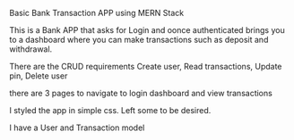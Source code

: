 Basic Bank Transaction APP using MERN Stack

This is a Bank APP that asks for Login and oonce authenticated brings you to a dashboard where you can make transactions such as deposit and withdrawal. 

There are the CRUD requirements Create user, Read transactions, Update pin, Delete user

there are 3 pages to navigate to login dashboard and view transactions

I styled the app in simple css. Left some to be desired.

I have a User and Transaction model 